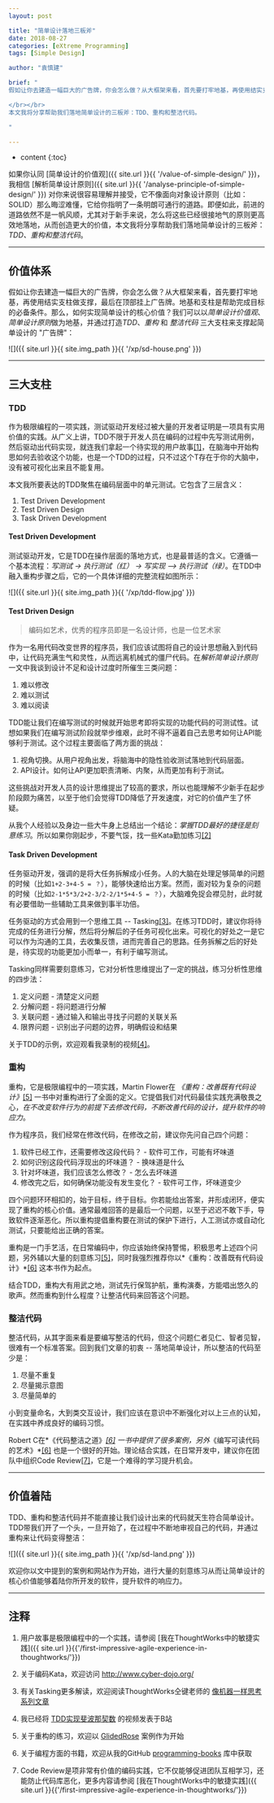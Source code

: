 ```yaml
---
layout: post

title: "简单设计落地三板斧"
date: 2018-08-27
categories: [eXtreme Programming]
tags: [Simple Design]

author: "袁慎建"

brief: "
假如让你去建造一幅巨大的广告牌，你会怎么做？从大框架来看，首先要打牢地基，再使用结实支柱做支撑，最后在顶部挂上广告牌。地基和支柱是帮助完成目标的必备条件。那么，如何实现简单设计的核心价值？我们可以以简单设计价值观、简单设计原则做为地基，并通过打造TDD、重构 和 整洁代码 三大支柱来支撑起简单设计的 '广告牌'。

</br></br>
本文我将分享帮助我们落地简单设计的三板斧：TDD、重构和整洁代码。

"

---
```


* content
{:toc}


如果你认同 [简单设计的价值观]({{ site.url }}{{ '/value-of-simple-design/' }})，我相信 [解析简单设计原则]({{ site.url }}{{ '/analyse-principle-of-simple-design/' }}) 对你来说很容易理解并接受，它不像面向对象设计原则（比如：SOLID）那么晦涩难懂，它给你指明了一条明朗可通行的道路。即便如此，前进的道路依然不是一帆风顺，尤其对于新手来说，怎么将这些已经很接地气的原则更高效地落地，从而创造更大的价值，本文我将分享帮助我们落地简单设计的三板斧：*TDD、重构和整洁代码*。

---

## 价值体系
假如让你去建造一幅巨大的广告牌，你会怎么做？从大框架来看，首先要打牢地基，再使用结实支柱做支撑，最后在顶部挂上广告牌。地基和支柱是帮助完成目标的必备条件。那么，如何实现简单设计的核心价值？我们可以以*简单设计价值观*、*简单设计原则*做为地基，并通过打造*TDD*、*重构* 和 *整洁代码* 三大支柱来支撑起简单设计的 "广告牌"：

![]({{ site.url }}{{ site.img_path }}{{ '/xp/sd-house.png' }})

---

## 三大支柱

### TDD
作为极限编程的一项实践，测试驱动开发经过被大量的开发者证明是一项具有实用价值的实践。从广义上讲，TDD不限于开发人员在编码的过程中先写测试用例，然后驱动出代码实现，就连我们拿起一个待实现的用户故事[[1]](#note-1)，在脑海中开始构思如何去验收这个功能，也是一个TDD的过程，只不过这个T存在于你的大脑中，没有被可视化出来且不能复用。

本文我所要表达的TDD聚焦在编码层面中的单元测试。它包含了三层含义：

1. Test Driven Development
2. Test Driven Design
3. Task Driven Development

#### Test Driven Development
测试驱动开发，它是TDD在操作层面的落地方式，也是最普适的含义。它遵循一个基本流程：*写测试 -> 执行测试（红） -> 写实现 —> 执行测试（绿）*。在TDD中融入重构步骤之后，它的一个具体详细的完整流程如图所示：

![]({{ site.url }}{{ site.img_path }}{{ '/xp/tdd-flow.jpg' }})


#### Test Driven Design
> 编码如艺术，优秀的程序员即是一名设计师，也是一位艺术家

作为一名用代码改变世界的程序员，我们应该试图将自己的设计思想融入到代码中，让代码充满生气和灵性，从而远离机械式的僵尸代码。在*解析简单设计原则* 一文中我谈到设计不足和设计过度时所催生三类问题：

1. 难以修改
2. 难以测试
3. 难以阅读

TDD能让我们在编写测试的时候就开始思考即将实现的功能代码的可测试性。试想如果我们在编写测试阶段就举步维艰，此时不得不逼着自己去思考如何让API能够利于测试。这个过程主要面临了两方面的挑战：

1. 视角切换。从用户视角出发，将脑海中的隐性验收测试落地到代码层面。
2. API设计。如何让API更加职责清晰、内聚，从而更加有利于测试。

这些挑战对开发人员的设计思维提出了较高的要求，所以也能理解不少新手在起步阶段颇为痛苦，以至于他们会觉得TDD降低了开发速度，对它的价值产生了怀疑。

从我个人经验以及身边一些大牛身上总结出一个结论：*掌握TDD最好的捷径是刻意练习*。所以如果你刚起步，不要气馁，找一些Kata勤加练习[[2]](#note-2)


#### Task Driven Development
任务驱动开发，强调的是将大任务拆解成小任务。人的大脑在处理足够简单的问题的时候（比如`1+2-3+4-5 = ？`），能够快速给出方案。然而，面对较为复杂的问题的时候（比如`2-1*5*3/2+2-3/2-2/1*5+4-5 = ？`），大脑难免捉会襟见肘，此时就有必要借助一些辅助工具来做到事半功倍。

任务驱动的方式会用到一个思维工具 -- Tasking[[3]](#note-3)。在练习TDD时，建议你将待完成的任务进行分解，然后将分解后的子任务可视化出来。可视化的好处之一是它可以作为沟通的工具，去收集反馈，进而完善自己的思路。任务拆解之后的好处是，待实现的功能更加小而单一，有利于编写测试。

Tasking同样需要刻意练习，它对分析性思维提出了一定的挑战，练习分析性思维的四步法：

1. 定义问题 - 清楚定义问题
2. 分解问题 - 将问题进行分解
2. 关联问题 - 通过输入和输出寻找子问题的关联关系
4. 限界问题 - 识别出子问题的边界，明确假设和结果

关于TDD的示例，欢迎观看我录制的视频[[4]](#note-4)。

### 重构
重构，它是极限编程中的一项实践，Martin Flower在 *《重构：改善既有代码设计》*[[5]](#note-5) 一书中对重构进行了全面的定义。它提倡我们对代码最佳实践充满敬畏之心，*在不改变软件行为的前提下去修改代码，不断改善代码的设计，提升软件的响应力*。

作为程序员，我们经常在修改代码，在修改之前，建议你先问自己四个问题：

1. 软件已经工作，还需要修改这段代码？ - 软件可工作，可能有坏味道
2. 如何识别这段代码浮现出的坏味道？ - 换味道是什么
3. 针对坏味道，我们应该怎么修改？ - 怎么去坏味道
4. 修改完之后，如何确保功能没有发生变化？ - 软件可工作，坏味道变少

四个问题环环相扣的，始于目标，终于目标。你若能给出答案，并形成闭环，便实现了重构的核心价值。通常最难回答的是最后一个问题，以至于迟迟不敢下手，导致软件逐渐恶化。所以重构提倡重构要在测试的保护下进行，人工测试亦或自动化测试，只要能给出正确的答案。

重构是一门手艺活，在日常编码中，你应该始终保持警惕，积极思考上述四个问题，另外辅以大量的刻意练习[[5]](#note-5)，同时我强烈推荐你以*《重构：改善既有代码设计》*[[6]](#note-6) 这本书作为起点。

结合TDD，重构大有用武之地，测试先行保驾护航，重构演奏，方能唱出悠久的歌声。然而重构到什么程度？让整洁代码来回答这个问题。

### 整洁代码
整洁代码，从其字面来看是要编写整洁的代码，但这个问题仁者见仁、智者见智，很难有一个标准答案。回到我们文章的初衷 -- 落地简单设计，所以整洁的代码至少是：

1. 尽量不重复
2. 尽量揭示意图
3. 尽量简单的

小到变量命名，大到类交互设计，我们应该在意识中不断强化对以上三点的认知，在实践中养成良好的编码习惯。

Robert C在*《代码整洁之道》*[[6]](#note-6) 一书中提供了很多案例，另外*《编写可读代码的艺术》*[[6]](#note-6) 也是一个很好的开始。理论结合实践，在日常开发中，建议你在团队中组织Code Review[[7]](#note-7)，它是一个难得的学习提升机会。

---

## 价值着陆
TDD、重构和整洁代码并不能直接让我们设计出来的代码就天生符合简单设计。TDD带我们开了一个头，一旦开始了，在过程中不断地审视自己的代码，并通过重构来让代码变得整洁：

![]({{ site.url }}{{ site.img_path }}{{ '/xp/sd-land.png' }})

欢迎你以文中提到的案例和网站作为开始，进行大量的刻意练习从而让简单设计的核心价值能够着陆你所开发的软件，提升软件的响应力。


---

## 注释

<a id="note-1"></a>

1. 用户故事是极限编程中的一个实践，请参阅 [我在ThoughtWorks中的敏捷实践]({{ site.url }}{{'/first-impressive-agile-experience-in-thoughtworks/'}})

	<a id="note-2"></a>

2. 关于编码Kata，欢迎访问 <http://www.cyber-dojo.org/>

	<a id="note-3"></a>

3. 有关Tasking更多解读，欢迎阅读ThoughtWorks仝键老师的 [像机器一样思考系列文章](https://www.zybuluo.com/jtong/note/403738)

	<a id="note-4"></a>

4. 我已经将 [TDD实现斐波那契数](https://www.bilibili.com/video/av27452115/) 的视频发表于B站

	<a id="note-5"></a>

5. 关于重构的练习，欢迎以 [GlidedRose](https://github.com/emilybache/GildedRose-Refactoring-Kata) 案例作为开始

	<a id="note-6"></a>

6. 关于编程方面的书籍，欢迎从我的GitHub [programming-books](https://github.com/sjyuan-cc/programming-books) 库中获取

	<a id="note-7"></a>

7. Code Review是项非常有价值的编码实践，它不仅能够促进团队互相学习，还能防止代码库恶化，更多内容请参阅 [我在ThoughtWorks中的敏捷实践]({{ site.url }}{{'/first-impressive-agile-experience-in-thoughtworks/'}})
